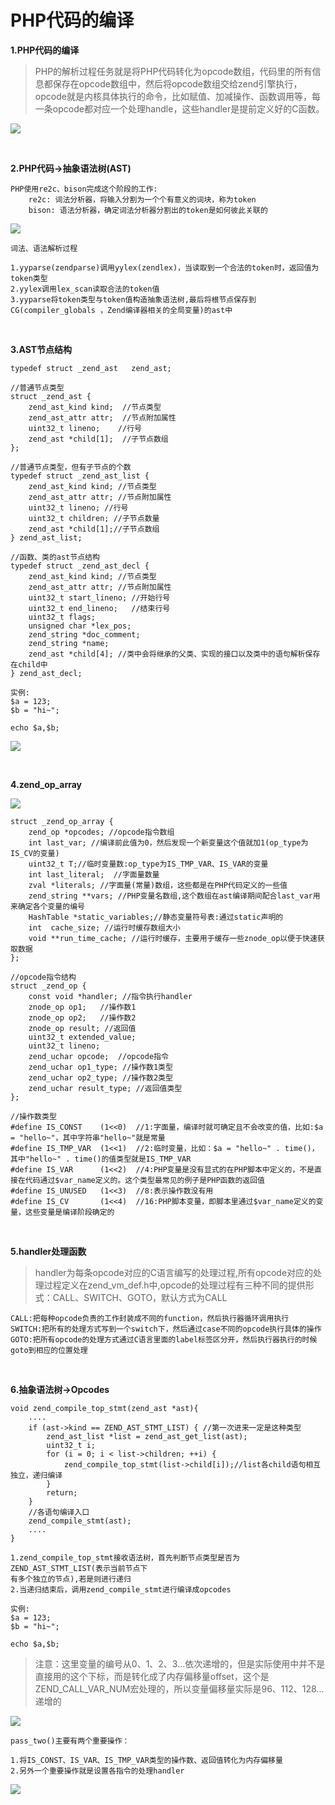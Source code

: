 # PHP代码的编译

**1.PHP代码的编译**

>PHP的解析过程任务就是将PHP代码转化为opcode数组，代码里的所有信息都保存在opcode数组中，然后将opcode数组交给zend引擎执行，opcode就是内核具体执行的命令，比如赋值、加减操作、函数调用等，每一条opcode都对应一个处理handle，这些handler是提前定义好的C函数。

![](./img/13.png)

<br>

**2.PHP代码->抽象语法树(AST)**

```
PHP使用re2c、bison完成这个阶段的工作:
    re2c: 词法分析器，将输入分割为一个个有意义的词块，称为token
    bison: 语法分析器，确定词法分析器分割出的token是如何彼此关联的
```

![](./img/14.png)

```
词法、语法解析过程

1.yyparse(zendparse)调用yylex(zendlex)，当读取到一个合法的token时，返回值为token类型
2.yylex调用lex_scan读取合法的token值
3.yyparse将token类型与token值构造抽象语法树,最后将根节点保存到CG(compiler_globals ，Zend编译器相关的全局变量)的ast中
```

<br>

**3.AST节点结构**

```
typedef struct _zend_ast   zend_ast;

//普通节点类型
struct _zend_ast {
    zend_ast_kind kind;  //节点类型
    zend_ast_attr attr;  //节点附加属性
    uint32_t lineno;    //行号
    zend_ast *child[1];  //子节点数组
};

//普通节点类型，但有子节点的个数
typedef struct _zend_ast_list {
    zend_ast_kind kind; //节点类型
    zend_ast_attr attr; //节点附加属性
    uint32_t lineno; //行号
    uint32_t children; //子节点数量
    zend_ast *child[1];//子节点数组
} zend_ast_list;

//函数、类的ast节点结构
typedef struct _zend_ast_decl {
    zend_ast_kind kind; //节点类型
    zend_ast_attr attr; //节点附加属性
    uint32_t start_lineno; //开始行号
    uint32_t end_lineno;   //结束行号
    uint32_t flags;
    unsigned char *lex_pos;
    zend_string *doc_comment;
    zend_string *name;
    zend_ast *child[4]; //类中会将继承的父类、实现的接口以及类中的语句解析保存在child中
} zend_ast_decl;
```

```
实例:
$a = 123;
$b = "hi~";

echo $a,$b;
```

![](./img/15.png)

<br>

**4.zend_op_array**

![](./img/16.png)

```
struct _zend_op_array {
    zend_op *opcodes; //opcode指令数组
    int last_var; //编译前此值为0，然后发现一个新变量这个值就加1(op_type为IS_CV的变量)
    uint32_t T;//临时变量数:op_type为IS_TMP_VAR、IS_VAR的变量
    int last_literal;  //字面量数量
    zval *literals; //字面量(常量)数组，这些都是在PHP代码定义的一些值
    zend_string **vars; //PHP变量名数组,这个数组在ast编译期间配合last_var用来确定各个变量的编号
    HashTable *static_variables;//静态变量符号表:通过static声明的
    int  cache_size; //运行时缓存数组大小
    void **run_time_cache; //运行时缓存，主要用于缓存一些znode_op以便于快速获取数据
};
```

```
//opcode指令结构
struct _zend_op {
    const void *handler; //指令执行handler
    znode_op op1;   //操作数1
    znode_op op2;   //操作数2
    znode_op result; //返回值
    uint32_t extended_value; 
    uint32_t lineno; 
    zend_uchar opcode;  //opcode指令
    zend_uchar op1_type; //操作数1类型
    zend_uchar op2_type; //操作数2类型
    zend_uchar result_type; //返回值类型
};

//操作数类型
#define IS_CONST    (1<<0)  //1:字面量，编译时就可确定且不会改变的值，比如:$a = "hello~"，其中字符串"hello~"就是常量
#define IS_TMP_VAR  (1<<1)  //2:临时变量，比如：$a = "hello~" . time()，其中"hello~" . time()的值类型就是IS_TMP_VAR
#define IS_VAR      (1<<2)  //4:PHP变量是没有显式的在PHP脚本中定义的，不是直接在代码通过$var_name定义的。这个类型最常见的例子是PHP函数的返回值
#define IS_UNUSED   (1<<3)  //8:表示操作数没有用
#define IS_CV       (1<<4)  //16:PHP脚本变量，即脚本里通过$var_name定义的变量，这些变量是编译阶段确定的
```

<br>

**5.handler处理函数**

>handler为每条opcode对应的C语言编写的处理过程,所有opcode对应的处理过程定义在zend_vm_def.h中,opcode的处理过程有三种不同的提供形式：CALL、SWITCH、GOTO，默认方式为CALL

```
CALL:把每种opcode负责的工作封装成不同的function，然后执行器循环调用执行
SWITCH:把所有的处理方式写到一个switch下，然后通过case不同的opcode执行具体的操作
GOTO:把所有opcode的处理方式通过C语言里面的label标签区分开，然后执行器执行的时候goto到相应的位置处理
```

<br>

**6.抽象语法树->Opcodes**

```
void zend_compile_top_stmt(zend_ast *ast){
    ....
    if (ast->kind == ZEND_AST_STMT_LIST) { //第一次进来一定是这种类型
        zend_ast_list *list = zend_ast_get_list(ast);
        uint32_t i;
        for (i = 0; i < list->children; ++i) {
            zend_compile_top_stmt(list->child[i]);//list各child语句相互独立，递归编译
        }
        return;
    }
    //各语句编译入口
    zend_compile_stmt(ast);
    ....
}

1.zend_compile_top_stmt接收语法树，首先判断节点类型是否为ZEND_AST_STMT_LIST(表示当前节点下
有多个独立的节点),若是则进行递归
2.当递归结束后，调用zend_compile_stmt进行编译成opcodes
```

```
实例:
$a = 123;
$b = "hi~";

echo $a,$b;
```

>注意：这里变量的编号从0、1、2、3...依次递增的，但是实际使用中并不是直接用的这个下标，而是转化成了内存偏移量offset，这个是ZEND_CALL_VAR_NUM宏处理的，所以变量偏移量实际是96、112、128...递增的

![](./img/17.png)

```
pass_two()主要有两个重要操作：

1.将IS_CONST、IS_VAR、IS_TMP_VAR类型的操作数、返回值转化为内存偏移量
2.另外一个重要操作就是设置各指令的处理handler
```

![](./img/18.png)